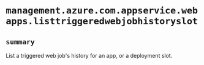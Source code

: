 # `management.azure.com.appservice.webapps.listtriggeredwebjobhistoryslot`

## `summary`
List a triggered web job's history for an app, or a deployment slot.


